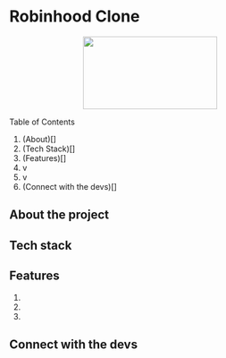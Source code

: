# Robinhood Clone 
<div align='center'>
 <image src="https://cdn.dribbble.com/users/1525393/screenshots/15425386/media/c11dce4f67e9d6620dbd6f047932c493.gif" width="240" height="130" >
</div>
 
 Table of Contents
 1. (About)[]
 2. (Tech Stack)[]
 3. (Features)[]
  1. v
  2. v
 4. (Connect with the devs)[]



## About the project
 
## Tech stack

## Features
1.
2.
3.

## Connect with the devs


